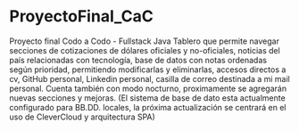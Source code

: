 # ProyectoFinal_CaC
Proyecto final Codo a Codo - Fullstack Java
Tablero que permite navegar secciones de cotizaciones de dólares oficiales y no-oficiales, noticias del país relacionadas con tecnología, base de datos con notas ordenadas según prioridad, permitiendo modificarlas y eliminarlas, accesos directos a cv, GitHub personal, Linkedin personal, casilla de correo destinada a mi mail personal. Cuenta también con modo nocturno, proximamente se agregarán nuevas secciones y mejoras.
(El sistema de base de dato esta actualmente configurado para BB.DD. locales, la próxima actualización se centrará en el uso de CleverCloud y arquitectura SPA)
